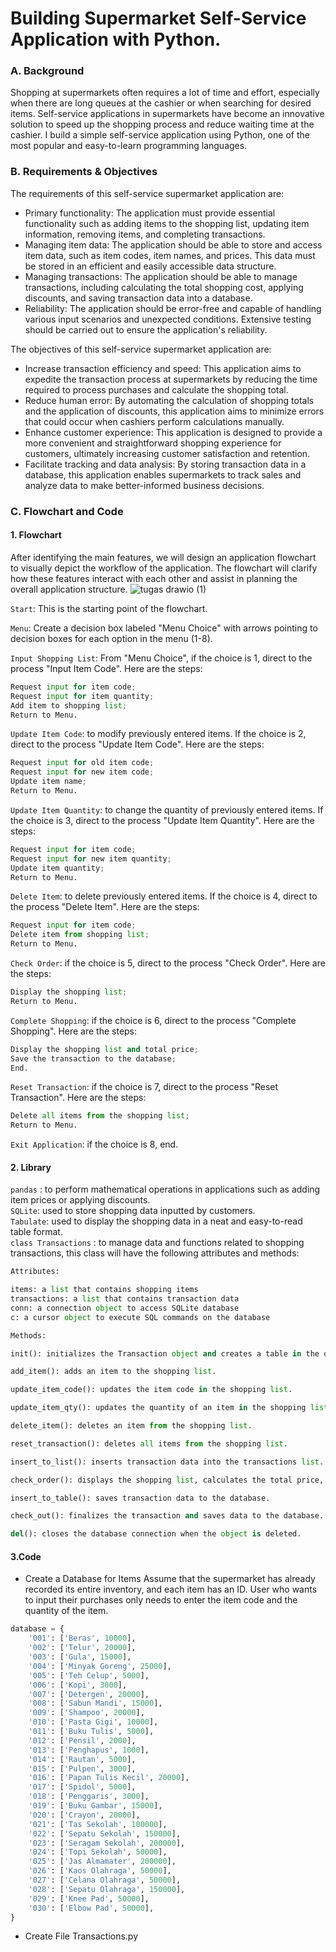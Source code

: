 # Building Supermarket Self-Service Application with Python.
### A. Background
Shopping at supermarkets often requires a lot of time and effort, especially when there are long queues at the cashier or when searching for desired items. Self-service applications in supermarkets have become an innovative solution to speed up the shopping process and reduce waiting time at the cashier. I build a simple self-service application using Python, one of the most popular and easy-to-learn programming languages.
### B. Requirements & Objectives
The requirements of this self-service supermarket application are:
* Primary functionality: The application must provide essential functionality such as adding items to the shopping list, updating item information, removing items, and completing transactions.
* Managing item data: The application should be able to store and access item data, such as item codes, item names, and prices. This data must be stored in an efficient and easily accessible data structure.
* Managing transactions: The application should be able to manage transactions, including calculating the total shopping cost, applying discounts, and saving transaction data into a database.
* Reliability: The application should be error-free and capable of handling various input scenarios and unexpected conditions. Extensive testing should be carried out to ensure the application's reliability.

The objectives of this self-service supermarket application are:<br>
* Increase transaction efficiency and speed: This application aims to expedite the transaction process at supermarkets by reducing the time required to process purchases and calculate the shopping total.
* Reduce human error: By automating the calculation of shopping totals and the application of discounts, this application aims to minimize errors that could occur when cashiers perform calculations manually.
* Enhance customer experience: This application is designed to provide a more convenient and straightforward shopping experience for customers, ultimately increasing customer satisfaction and retention.
* Facilitate tracking and data analysis: By storing transaction data in a database, this application enables supermarkets to track sales and analyze data to make better-informed business decisions.

### C. Flowchart and Code
#### 1. Flowchart
After identifying the main features, we will design an application flowchart to visually depict the workflow of the application. The flowchart will clarify how these features interact with each other and assist in planning the overall application structure.
![tugas drawio (1)](https://user-images.githubusercontent.com/54851225/236612303-9a3818c9-6b89-42ce-9c2e-2700511fe0cb.png)


`Start`: This is the starting point of the flowchart.

`Menu`: Create a decision box labeled "Menu Choice" with arrows pointing to decision boxes for each option in the menu (1-8).

`Input Shopping List`: From "Menu Choice", if the choice is 1, direct to the process "Input Item Code". Here are the steps:

```python
Request input for item code;
Request input for item quantity;
Add item to shopping list;
Return to Menu.
```
`Update Item Code`: to modify previously entered items. If the choice is 2, direct to the process "Update Item Code". Here are the steps:

```python
Request input for old item code;
Request input for new item code;
Update item name;
Return to Menu.
```
`Update Item Quantity`: to change the quantity of previously entered items. If the choice is 3, direct to the process "Update Item Quantity". Here are the steps:

```python
Request input for item code;
Request input for new item quantity;
Update item quantity;
Return to Menu.
```
`Delete Item`: to delete previously entered items. If the choice is 4, direct to the process "Delete Item". Here are the steps:

```python
Request input for item code;
Delete item from shopping list;
Return to Menu.
```
`Check Order`: if the choice is 5, direct to the process "Check Order". Here are the steps:

```python
Display the shopping list;
Return to Menu.
```
`Complete Shopping`: if the choice is 6, direct to the process "Complete Shopping". Here are the steps:

```python
Display the shopping list and total price;
Save the transaction to the database;
End.
```
`Reset Transaction`: if the choice is 7, direct to the process "Reset Transaction". Here are the steps:

```python
Delete all items from the shopping list;
Return to Menu.
```
`Exit Application`: if the choice is 8, end.

#### 2. Library
```pandas``` : to perform mathematical operations in applications such as adding item prices or applying discounts. <br>
```SQLite```: used to store shopping data inputted by customers. <br>
```Tabulate```: used to display the shopping data in a neat and easy-to-read table format. <br>
```class Transactions``` : to manage data and functions related to shopping transactions, this class will have the following attributes and methods:
```python
Attributes:

items: a list that contains shopping items
transactions: a list that contains transaction data
conn: a connection object to access SQLite database
c: a cursor object to execute SQL commands on the database
```
```python
Methods:

init(): initializes the Transaction object and creates a table in the database if it does not exist.

add_item(): adds an item to the shopping list.

update_item_code(): updates the item code in the shopping list.

update_item_qty(): updates the quantity of an item in the shopping list.

delete_item(): deletes an item from the shopping list.

reset_transaction(): deletes all items from the shopping list.

insert_to_list(): inserts transaction data into the transactions list.

check_order(): displays the shopping list, calculates the total price, and applies any discounts.

insert_to_table(): saves transaction data to the database.

check_out(): finalizes the transaction and saves data to the database.

del(): closes the database connection when the object is deleted.
```
#### 3.Code
* Create a Database for Items
Assume that the supermarket has already recorded its entire inventory, and each item has an ID. User who wants to input their purchases only needs to enter the item code and the quantity of the item.
```python
database = {
    '001': ['Beras', 10000],
    '002': ['Telur', 20000],
    '003': ['Gula', 15000],
    '004': ['Minyak Goreng', 25000],
    '005': ['Teh Celup', 5000],
    '006': ['Kopi', 3000],
    '007': ['Detergen', 20000],
    '008': ['Sabun Mandi', 15000],
    '009': ['Shampoo', 20000],
    '010': ['Pasta Gigi', 10000],
    '011': ['Buku Tulis', 5000],
    '012': ['Pensil', 2000],
    '013': ['Penghapus', 1000],
    '014': ['Rautan', 5000],
    '015': ['Pulpen', 3000],
    '016': ['Papan Tulis Kecil', 20000],
    '017': ['Spidol', 5000],
    '018': ['Penggaris', 3000],
    '019': ['Buku Gambar', 15000],
    '020': ['Crayon', 20000],
    '021': ['Tas Sekolah', 100000],
    '022': ['Sepatu Sekolah', 150000],
    '023': ['Seragam Sekolah', 200000],
    '024': ['Topi Sekolah', 50000],
    '025': ['Jas Almamater', 200000],
    '026': ['Kaos Olahraga', 50000],
    '027': ['Celana Olahraga', 50000],
    '028': ['Sepatu Olahraga', 150000],
    '029': ['Knee Pad', 50000],
    '030': ['Elbow Pad', 50000],
}
```
* Create File Transactions.py
